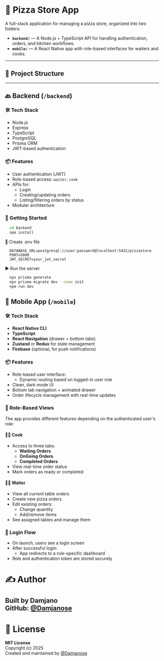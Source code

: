 # 🍕 Pizza Store App

A full-stack application for managing a pizza store, organized into two folders:

- **`backend/`** — A Node.js + TypeScript API for handling authentication, orders, and kitchen workflows.
- **`mobile/`** — A React Native app with role-based interfaces for waiters and cooks.

---

## 📁 Project Structure


---

## 🔙 Backend (`/backend`)

### 🛠 Tech Stack

- Node.js
- Express
- TypeScript
- PostgreSQL
- Prisma ORM
- JWT-based authentication

### 📦 Features

- User authentication (JWT)
- Role-based access: `waiter`, `cook`
- APIs for:
    - Login
    - Creating/updating orders
    - Listing/filtering orders by status
- Modular architecture

### 🚀 Getting Started

```bash
  cd backend
  npm install
```
🔧 Create .env file
```aiignore
  DATABASE_URL=postgresql://user:password@localhost:5432/pizzastore
  PORT=5000
  JWT_SECRET=your_jwt_secret
```

▶️ Run the server
```bash
  npx prisma generate
  npx prisma migrate dev --name init
  npm run dev
```


## 📱 Mobile App (`/mobile`)

### 🛠 Tech Stack

- **React Native CLI**
- **TypeScript**
- **React Navigation** (drawer + bottom tabs)
- **Zustand** or **Redux** for state management
- **Firebase** (optional, for push notifications)

### 📦 Features

- Role-based user interface:
    - Dynamic routing based on logged-in user role
- Clean, dark mode UI
- Bottom tab navigation + animated drawer
- Order lifecycle management with real-time updates

### 👥 Role-Based Views

The app provides different features depending on the authenticated user's role:

#### 👨‍🍳 Cook

- Access to three tabs:
    - **Waiting Orders**
    - **OnGoing Orders**
    - **Completed Orders**
- View real-time order status
- Mark orders as ready or completed

#### 🧑‍💼 Waiter

- View all current table orders
- Create new pizza orders
- Edit existing orders:
    - Change quantity
    - Add/remove items
- See assigned tables and manage them

### 🔐 Login Flow

- On launch, users see a login screen
- After successful login:
    - App redirects to a role-specific dashboard
- Role and authentication token are stored securely


# ✍️ Author

Built by **Damjano**  
GitHub: [@Damjanose](https://github.com/Damjanose/pizza-management)
---
# 📄 License

**MIT License**  
Copyright (c) 2025  
Created and maintained by [@Damjanose](https://github.com/Damjanose/pizza-management)

